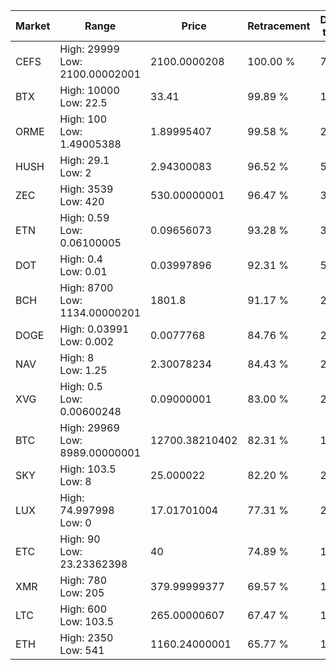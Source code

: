 | Market | Range | Price| Retracement | Doubles to 50% |
| --- | --- | --- | --- | --- |
| CEFS | High: 29999<br />Low: 2100.00002001 | 2100.0000208 | 100.00 % | 7.64 |
| BTX | High: 10000<br />Low: 22.5 | 33.41 | 99.89 % | 149.99 |
| ORME | High: 100<br />Low: 1.49005388 | 1.89995407 | 99.58 % | 26.71 |
| HUSH | High: 29.1<br />Low: 2 | 2.94300083 | 96.52 % | 5.28 |
| ZEC | High: 3539<br />Low: 420 | 530.00000001 | 96.47 % | 3.73 |
| ETN | High: 0.59<br />Low: 0.06100005 | 0.09656073 | 93.28 % | 3.37 |
| DOT | High: 0.4<br />Low: 0.01 | 0.03997896 | 92.31 % | 5.13 |
| BCH | High: 8700<br />Low: 1134.00000201 | 1801.8 | 91.17 % | 2.73 |
| DOGE | High: 0.03991<br />Low: 0.002 | 0.0077768 | 84.76 % | 2.69 |
| NAV | High: 8<br />Low: 1.25 | 2.30078234 | 84.43 % | 2.01 |
| XVG | High: 0.5<br />Low: 0.00600248 | 0.09000001 | 83.00 % | 2.81 |
| BTC | High: 29969<br />Low: 8989.00000001 | 12700.38210402 | 82.31 % | 1.53 |
| SKY | High: 103.5<br />Low: 8 | 25.000022 | 82.20 % | 2.23 |
| LUX | High: 74.997998<br />Low: 0 | 17.01701004 | 77.31 % | 2.20 |
| ETC | High: 90<br />Low: 23.23362398 | 40 | 74.89 % | 1.42 |
| XMR | High: 780<br />Low: 205 | 379.99999377 | 69.57 % | 1.30 |
| LTC | High: 600<br />Low: 103.5 | 265.00000607 | 67.47 % | 1.33 |
| ETH | High: 2350<br />Low: 541 | 1160.24000001 | 65.77 % | 1.25 |
